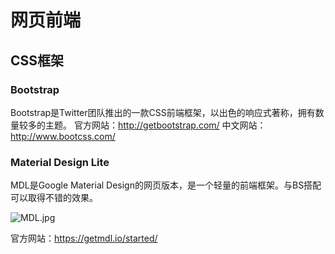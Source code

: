 # 网页前端

## CSS框架

### Bootstrap
Bootstrap是Twitter团队推出的一款CSS前端框架，以出色的响应式著称，拥有数量较多的主题。
官方网站：http://getbootstrap.com/
中文网站：http://www.bootcss.com/

### Material Design Lite
MDL是Google Material Design的网页版本，是一个轻量的前端框架。与BS搭配可以取得不错的效果。

![MDL.jpg](https://ooo.0o0.ooo/2017/06/06/5936a9df30549.jpg)

官方网站：https://getmdl.io/started/
 
 